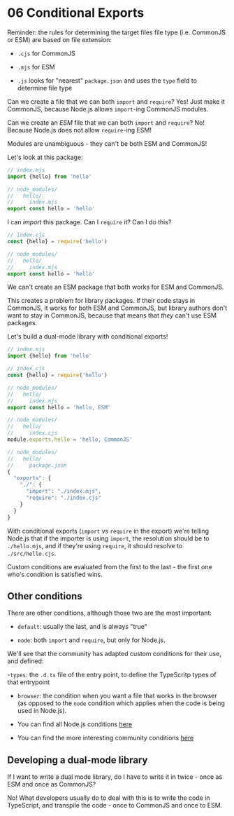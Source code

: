 # 06 Conditional Exports

Reminder: the rules for determining the target files file type (i.e. CommonJS or ESM) are based on file extension:

- `.cjs` for CommonJS

- `.mjs` for ESM

- `.js` looks for "nearest" `package.json` and uses the `type` field to determine file type

Can we create a file that we can both `import` and `require`? Yes! Just make it CommonJS,
because Node.js allows `import`-ing CommonJS modules.

Can we create an _ESM_ file that we can both `import` and `require`? No! Because Node.js
does not allow `require`-ing ESM!

Modules are unambiguous - they can't be both ESM and CommonJS!

Let's look at this package:

```js
// index.mjs
import {hello} from 'hello'

// node_modules/
//   hello/
//     index.mjs
export const hello = 'hello'
```

I can _import_ this package. Can I `require` it? Can I do this?

```js
// index.cjs
const {hello} = require('hello')

// node_modules/
//   hello/
//     index.mjs
export const hello = 'hello'
```

We can't create an ESM package that both works for ESM and CommonJS.

This creates a problem for library packages. If their code stays in CommonJS, it works for both ESM and CommonJS,
but library authors don't want to stay in CommonJS, because that means that _they_ can't use ESM packages.

Let's build a dual-mode library with conditional exports!

```js
// index.mjs
import {hello} from 'hello'

// index.cjs
const {hello} = require('hello')

// node_modules/
//   hello/
//     index.mjs
export const hello = 'hello, ESM'

// node_modules/
//   hello/
//     index.cjs
module.exports.hello = 'hello, CommonJS'

// node_modules/
//   hello/
//     package.json
{
  "exports": {
    "./": {
      "import": "./index.mjs",
      "require": "./index.cjs"
    }
  }
}
```

With conditional exports (`import` vs `require` in the export) we're telling Node.js that
if the importer is using `import`, the resolution should be to `./hello.mjs`,
and if they're using `require`, it should resolve to `./src/hello.cjs`.

Custom conditions are evaluated from the first to the last - the first one who's condition is satisfied wins.

## Other conditions

There are other conditions, although those two are the most important:

- `default`: usually the last, and is always "true"

- `node`: both `import` and `require`, but only for Node.js.

We'll see that the community has adapted custom conditions for their use, and defined:

-`types`: the `.d.ts` file of the entry point, to define the TypeScritp types of that entrypoint

- `browser`: the condition when you want a file that works in the browser (as opposed to the `node` condition
  which applies when the code is being used in Node.js).

- You can find all Node.js conditions [here](05-module-type/01-determining-module-type-exercises/01/package.json)

- You can find the more interesting community conditions [here](05-module-type/01-determining-module-type-exercises/01/package.json)

## Developing a dual-mode library

If I want to write a dual mode library, do I have to write it in twice - once as ESM and once as CommonJS?

No! What developers usually do to deal with this is to write the code in TypeScript, and transpile the code - once
to CommonJS and once to ESM.
